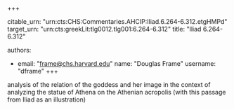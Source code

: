 +++


citable_urn: "urn:cts:CHS:Commentaries.AHCIP:Iliad.6.264-6.312.etgHMPd"
target_urn: "urn:cts:greekLit:tlg0012.tlg001:6.264-6.312"
title: "Iliad 6.264-6.312"

authors:
- email: "frame@chs.harvard.edu"
  name: "Douglas Frame"
  username: "dframe"
+++

<p>analysis of the relation of the goddess and her image in the context of analyzing the statue of Athena on the Athenian acropolis (with this passage from Iliad as an illustration)</p>